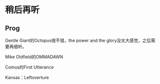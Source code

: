 # 稍后再听

## Prog

Gentle Giant的Octopus很不错，the power and the glory没太大感觉，之后需要再细听。

Mike Oldfield的OMMADAWN

Comus的First Utterance

Kansas：Leftoverture